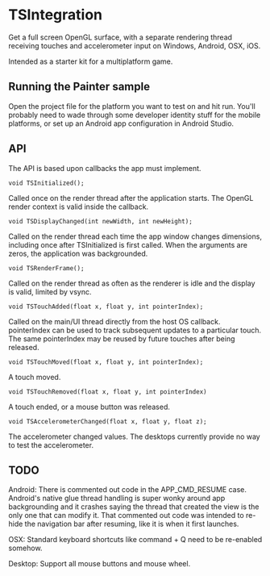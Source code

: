 # TSIntegration

Get a full screen OpenGL surface, with a separate rendering thread receiving touches and accelerometer input on Windows, Android, OSX, iOS.

Intended as a starter kit for a multiplatform game.
 
## Running the Painter sample

Open the project file for the platform you want to test on and hit run. You'll probably need to wade through some developer identity stuff for the mobile platforms, or set up an Android app configuration in Android Studio.

## API

The API is based upon callbacks the app must implement.

```
void TSInitialized();
```
Called once on the render thread after the application starts. The OpenGL render context is valid inside the callback.

```
void TSDisplayChanged(int newWidth, int newHeight);
```
Called on the render thread each time the app window changes dimensions, including once after TSInitialized is first called. When the arguments are zeros, the application was backgrounded.

```
void TSRenderFrame();
```
Called on the render thread as often as the renderer is idle and the display is valid, limited by vsync.

```
void TSTouchAdded(float x, float y, int pointerIndex);
```
Called on the main/UI thread directly from the host OS callback. pointerIndex can be used to track subsequent updates to a particular touch. The same pointerIndex may be reused by future touches after being released.

```
void TSTouchMoved(float x, float y, int pointerIndex);
```
A touch moved.

```
void TSTouchRemoved(float x, float y, int pointerIndex)
```
A touch ended, or a mouse button was released.

```
void TSAccelerometerChanged(float x, float y, float z);
```
The accelerometer changed values. The desktops currently provide no way to test the accelerometer.

## TODO

Android: There is commented out code in the APP_CMD_RESUME case. Android's native glue thread handling is super wonky around app backgrounding and it crashes saying the thread that created the view is the only one that can modify it. That commented out code was intended to re-hide the navigation bar after resuming, like it is when it first launches.

OSX: Standard keyboard shortcuts like command + Q need to be re-enabled somehow.

Desktop: Support all mouse buttons and mouse wheel.

